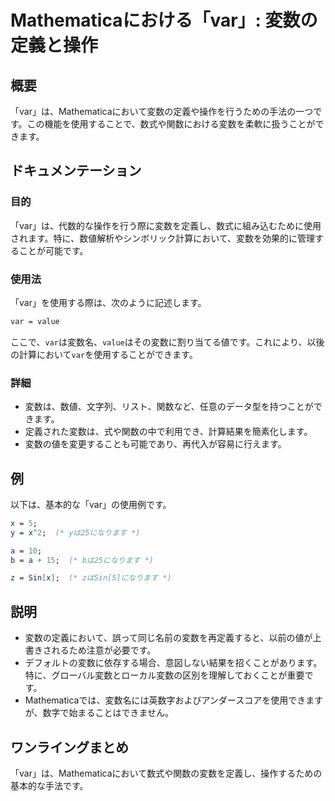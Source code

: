 <!--
Meta Description: # Mathematicaにおける「var」: 変数の定義と操作 ## 概要 「var」は、Mathematicaにおいて変数の定義や操作を行うための手法の一つです。この機能を使用することで、数式や関数における変数を柔軟に扱うことができます。 ## ドキュメンテーション ### 目的 「var」は、...
Meta Keywords: var, mathematica, value, mathematicaにおける, 変数の定義と操作
-->

# Mathematicaにおける「var」: 変数の定義と操作

## 概要
「var」は、Mathematicaにおいて変数の定義や操作を行うための手法の一つです。この機能を使用することで、数式や関数における変数を柔軟に扱うことができます。

## ドキュメンテーション
### 目的
「var」は、代数的な操作を行う際に変数を定義し、数式に組み込むために使用されます。特に、数値解析やシンボリック計算において、変数を効果的に管理することが可能です。

### 使用法
「var」を使用する際は、次のように記述します。

```mathematica
var = value
```

ここで、`var`は変数名、`value`はその変数に割り当てる値です。これにより、以後の計算において`var`を使用することができます。

### 詳細
- 変数は、数値、文字列、リスト、関数など、任意のデータ型を持つことができます。
- 定義された変数は、式や関数の中で利用でき、計算結果を簡素化します。
- 変数の値を変更することも可能であり、再代入が容易に行えます。

## 例
以下は、基本的な「var」の使用例です。

```mathematica
x = 5;
y = x^2;  (* yは25になります *)
```

```mathematica
a = 10;
b = a + 15;  (* bは25になります *)
```

```mathematica
z = Sin[x];  (* zはSin[5]になります *)
```

## 説明
- 変数の定義において、誤って同じ名前の変数を再定義すると、以前の値が上書きされるため注意が必要です。
- デフォルトの変数に依存する場合、意図しない結果を招くことがあります。特に、グローバル変数とローカル変数の区別を理解しておくことが重要です。
- Mathematicaでは、変数名には英数字およびアンダースコアを使用できますが、数字で始まることはできません。

## ワンライングまとめ
「var」は、Mathematicaにおいて数式や関数の変数を定義し、操作するための基本的な手法です。